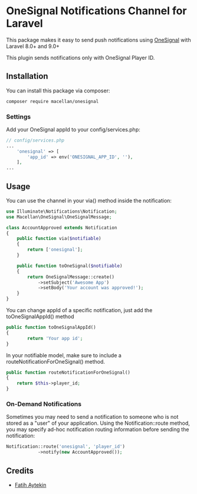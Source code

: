 # OneSignal Notifications Channel for Laravel  

This package makes it easy to send push notifications using [OneSignal](https://onesignal.com/) with Laravel 8.0+ and 9.0+  

This plugin sends notifications only with OneSignal Player ID.

## Installation

You can install this package via composer:

``` bash
composer require macellan/onesignal
```

### Settings

Add your OneSignal appId to your config/services.php:

```php
// config/services.php
...
    'onesignal' => [
        'app_id' => env('ONESIGNAL_APP_ID', ''),
    ],
...
```

## Usage

You can use the channel in your via() method inside the notification:

```php
use Illuminate\Notifications\Notification;
use Macellan\OneSignal\OneSignalMessage;

class AccountApproved extends Notification
{
    public function via($notifiable)
    {
        return ['onesignal'];
    }

    public function toOneSignal($notifiable)
    {
        return OneSignalMessage::create()
            ->setSubject('Awesome App')
            ->setBody('Your account was approved!');  
    }
}
```

You can change appId of a specific notification, just add the toOneSignalAppId() method

```php
public function toOneSignalAppId()
{
        return 'Your app id';
}
```

In your notifiable model, make sure to include a routeNotificationForOneSignal() method.

```php
public function routeNotificationForOneSignal()
{
    return $this->player_id;
}
```


### On-Demand Notifications

Sometimes you may need to send a notification to someone who is not stored as a "user" of your application. Using the Notification::route method, you may specify ad-hoc notification routing information before sending the notification:

```php
Notification::route('onesignal', 'player_id')  
            ->notify(new AccountApproved());
```

## Credits

- [Fatih Aytekin](https://github.com/faytekin)

